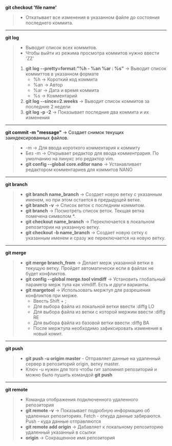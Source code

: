 __git checkout 'file name'__
> - Откатывает все изменения в указанном файле до состояния последнего коммита.
---
__git log__ 
> - Выводит список всех коммитов.
> - Чтобы выйти из режима просмотра коммитов нужно ввести 'ZZ'
> 1. __git log --pretty=format:"%h - %an %ar : %s"__ -> Выводит список коммиттов в указанном формате
>    - %h -> Короткий код коммита
>    - %an -> Автор
>    - %ar -> Дата и время коммита
>    - %s -> Комментарий
> 2. __git log --since=2.weeks__ -> Выводит список коммитов за последние 2 недели
> 3. __git log -p -2__ -> Показывает последние два коммита и их изменения
---
__git commit -m "message"__ -> Создает снимок текущих заиндексированных файлов.
> - -m -> Для ввода короткого комментария к коммиту
> - Без -m -> Открывает редактор для ввода комментрария. По умолчанию на линукс это редактор vim.
> - __git config --global core.editor nano__ -> Устанавливает редактором комментариев для коммитов NANO
---
__git branch__
> - __git branch name_branch__ -> Создает новую ветку с указанным именем, но при этом остается в предыдущей ветке.
> - __git branch -v__ -> Список веток с последним коммитом.
> - __git branch__ -> Посмотреть список веток. Текщая ветка помечена символом *.
> - __git checkout name_branch__ -> Переключается в локальном репозитории на указанную ветку.
> - __git checkout -b name_branch__ -> Создает новую сетку с указанным именем и сразу же переключается на новую ветку.
---
__git merge__
> - __git merge branch_from__ -> Делает мерж указанной ветки в текущую ветку. Пройдет автоматически если в файлах не будет конфликтов.
> - __git config --global merge.tool vimdiff__ ->  Установить глобальный параметр мерж тула как vimdiff. Есть и други варианты.
> - __git margetool__ -> Использовать мержтул для разрешения конфликтов при мерже.
>    - Ввесть Shift + ;
>    - Для выбора файла из локальной ветки ввести :diffg LO
>    - Для выбора файла из ветки с которой мержим ввести :diffg RE
>    - Для выбора файла из базовой ветки ввести :diffg BA
>    - После мержтула необходимо зафиксировать изменения в новый комит.
---
__git push__
> - __git push -u origim master__ - Отправляет данные на удаленный сервер в репозиторий origin, ветку master.
> - Ключ -u нужен для того чтобы гит запомнил репозиторий и можно было пушить командой __git push__
---
__git remote__
> - Команда отображения подключенного удаленного репозитория
> - __git remote -v__ -> Показывает подробную информацию об удаленных репозиториях. Fetch - откуда данные забираются. Push - куда данные отправляются
> - __git remote add origin <url>__ -> Дабавляет к локальному репозиторию удаленный указанный в ссылки
> - __origin__ -> Сокращенное имя репозитория